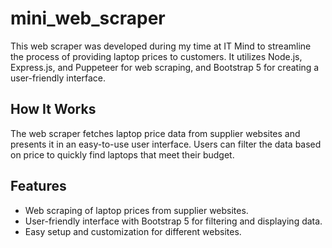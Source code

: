 # mini_web_scraper

This web scraper was developed during my time at IT Mind to streamline the process of providing laptop prices to customers. It utilizes Node.js, Express.js, and Puppeteer for web scraping, and Bootstrap 5 for creating a user-friendly interface.

## How It Works

The web scraper fetches laptop price data from supplier websites and presents it in an easy-to-use user interface. Users can filter the data based on price to quickly find laptops that meet their budget.

## Features

- Web scraping of laptop prices from supplier websites.
- User-friendly interface with Bootstrap 5 for filtering and displaying data.
- Easy setup and customization for different websites.

